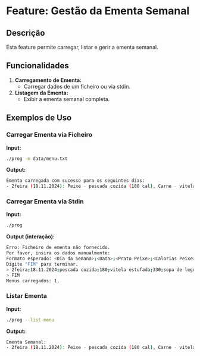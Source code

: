 # Feature: Gestão da Ementa Semanal

## Descrição
Esta feature permite carregar, listar e gerir a ementa semanal.

## Funcionalidades
1. **Carregamento de Ementa:**
   - Carregar dados de um ficheiro ou via stdin.
2. **Listagem da Ementa:**
   - Exibir a ementa semanal completa.

## Exemplos de Uso
### **Carregar Ementa via Ficheiro**
**Input:**
```bash
./prog -m data/menu.txt
```
**Output:**
```bash
Ementa carregada com sucesso para os seguintes dias:
- 2feira (18.11.2024): Peixe - pescada cozida (180 cal), Carne - vitela estufada (330 cal), Dieta - sopa de legumes (120 cal), Vegetariano - grão com legumes (250 cal)
```
### **Carregar Ementa via Stdin**
**Input:**
```bash
./prog
```
**Output (interação):**
```bash
Erro: Ficheiro de ementa não fornecido.
Por favor, insira os dados manualmente:
Formato esperado: <Dia da Semana>;<Data>;<Prato Peixe>;<Calorias Peixe>;...;<Prato Vegetariano>;<Calorias Vegetariano>
Digite "FIM" para terminar.
> 2feira;18.11.2024;pescada cozida;180;vitela estufada;330;sopa de legumes;120;grão com legumes;250
> FIM
Menus carregados: 1.
```
### **Listar Ementa**
**Input:**
```bash
./prog --list-menu
```
**Output:**
```bash
Ementa Semanal:
- 2feira (18.11.2024): Peixe - pescada cozida (180 cal), Carne - vitela estufada (330 cal), Dieta - sopa de legumes (120 cal), Vegetariano - grão com legumes (250 cal)
```
